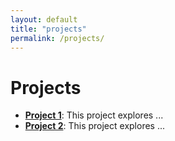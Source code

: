 ```yaml
---
layout: default
title: "projects"
permalink: /projects/
---
```


# Projects



- **[Project 1](project1.pdf)**: This project explores ...
- **[Project 2](project2.pdf)**: This project explores ...
